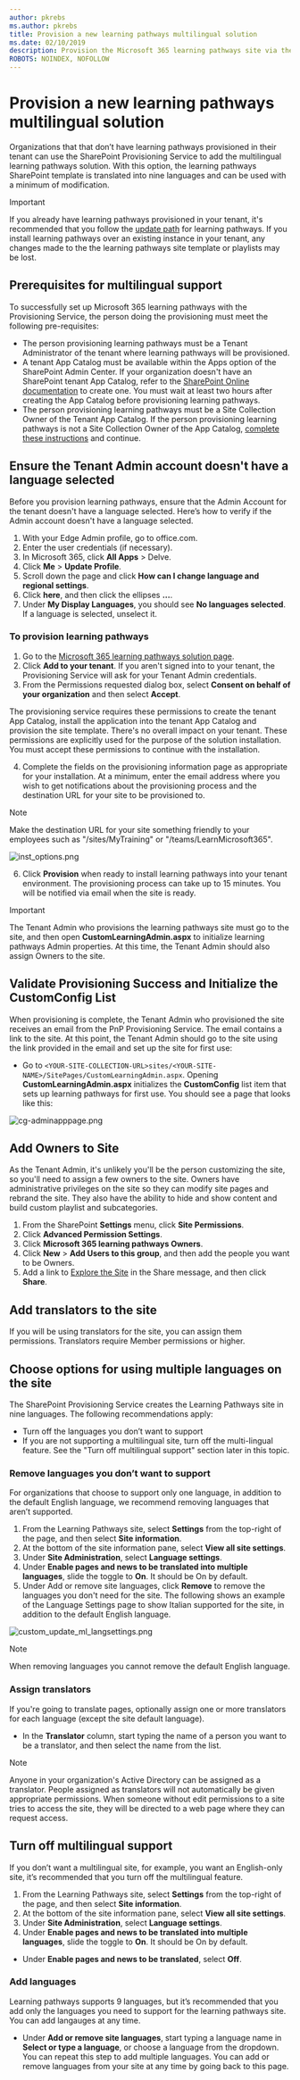 ```yaml
---
author: pkrebs
ms.author: pkrebs
title: Provision a new learning pathways multilingual solution
ms.date: 02/10/2019
description: Provision the Microsoft 365 learning pathways site via the SharePoint Provisioning Service
ROBOTS: NOINDEX, NOFOLLOW
---
```


# Provision a new learning pathways multilingual solution
Organizations that that don’t have learning pathways provisioned in their tenant can use the SharePoint Provisioning Service to add the multilingual learning pathways solution. With this option, the learning pathways SharePoint template is translated into nine languages and can be used with a minimum of modification. 

> [!IMPORTANT]
> If you already have learning pathways provisioned in your tenant, it's recommended that you follow the [update path](custom_update_ml.md) for learning pathways. If you install learning pathways over an existing instance in your tenant, any changes made to the the learning pathways site template or playlists may be lost.

## Prerequisites for multilingual support
 
To successfully set up Microsoft 365 learning pathways with the Provisioning Service, the person doing the provisioning must meet the following pre-requisites: 
 
- The person provisioning learning pathways must be a Tenant Administrator of the tenant where learning pathways will be provisioned.  
- A tenant App Catalog must be available within the Apps option of the SharePoint Admin Center. If your organization doesn't have an SharePoint tenant App Catalog, refer to the [SharePoint Online documentation](https://docs.microsoft.com/sharepoint/use-app-catalog) to create one. You must wait at least two hours after creating the App Catalog before provisioning learning pathways.  
- The person provisioning learning pathways must be a Site Collection Owner of the Tenant App Catalog. If the person provisioning learning pathways is not a Site Collection Owner of the App Catalog, [complete these instructions](addappadmin.md) and continue. 

## Ensure the Tenant Admin account doesn't have a language selected
Before you provision learning pathways, ensure that the Admin Account for the tenant doesn't have a language selected. Here’s how to verify if the Admin account doesn't have a language selected. 
1.	With your Edge Admin profile, go to office.com.
2.	Enter the user credentials (if necessary).
3.	In Microsoft 365, click **All Apps** > Delve. 
4.	Click **Me** > **Update Profile**.
5.	Scroll down the page and click **How can I change language and regional settings**.
6.	Click **here**, and then click the ellipses **...**.
7.	Under **My Display Languages**, you should see **No languages selected**. If a language is selected, unselect it.

### To provision learning pathways

1. Go to the [Microsoft 365 learning pathways solution page](https://provisioning.sharepointpnp.com/details/3df8bd55-b872-4c9d-88e3-6b2f05344239).
2. Click **Add to your tenant**. If you aren't signed into to your tenant, the Provisioning Service will ask for your Tenant Admin credentials. 
3. From the Permissions requested dialog box, select **Consent on behalf of your organization** and then select **Accept**.

The provisioning service requires these permissions to create the tenant App Catalog, install the application into the tenant App Catalog and provision the site template. There's no overall impact on your tenant. These permissions are explicitly used for the purpose of the solution installation. You must accept these permissions to continue with the installation.

4. Complete the fields on the provisioning information page as appropriate for your installation. At a minimum, enter the email address where you wish to get notifications about the provisioning process and the destination URL for your site to be provisioned to.  
> [!NOTE]
> Make the destination URL for your site something friendly to your employees such as "/sites/MyTraining" or "/teams/LearnMicrosoft365".

![inst_options.png](media/inst_options.png)

6. Click **Provision** when ready to install learning pathways into your tenant environment.  The provisioning process can take up to 15 minutes. You will be notified via email when the site is ready. 

> [!IMPORTANT]
> The Tenant Admin who provisions the learning pathways site must go to the site, and then open **CustomLearningAdmin.aspx** to initialize learning pathways Admin properties. At this time, the Tenant Admin should also assign Owners to the site. 

## Validate Provisioning Success and Initialize the CustomConfig List

When provisioning is complete, the Tenant Admin who provisioned the site receives an email from the PnP Provisioning Service. The email contains a link to the site. At this point, the Tenant Admin should go to the site using the link provided in the email and set up the site for first use:

- Go to `<YOUR-SITE-COLLECTION-URL>sites/<YOUR-SITE-NAME>/SitePages/CustomLearningAdmin.aspx`. Opening **CustomLearningAdmin.aspx** initializes the **CustomConfig** list item that sets up learning pathways for first use. You should see a page that looks like this:

![cg-adminapppage.png](media/cg-adminapppage.png)

## Add Owners to Site
As the Tenant Admin, it's unlikely you'll be the person customizing the site, so you'll need to assign a few owners to the site. Owners have administrative privileges on the site so they can modify site pages and rebrand the site. They also have the ability to hide and show content and build custom playlist and subcategories.  

1. From the SharePoint **Settings** menu, click **Site Permissions**.
2. Click **Advanced Permission Settings**.
3. Click **Microsoft 365 learning pathways Owners**.
4. Click **New** > **Add Users to this group**, and then add the people you want to be Owners. 
5. Add a link to [Explore the Site](custom_exploresite.md) in the Share message, and then click **Share**.

## Add translators to the site
If you will be using translators for the site, you can assign them permissions. Translators require Member permissions or higher. 

## Choose options for using multiple languages on the site
The SharePoint Provisioning Service creates the Learning Pathways site in nine languages. The following recommendations apply:
- Turn off the languages you don’t want to support
- If you are not supporting a multilingual site, turn off the multi-lingual feature. See the "Turn off multilingual support" section later in this topic.

### Remove languages you don’t want to support
For organizations that choose to support only one language, in addition to the default English language, we recommend removing languages that aren’t supported. 
1. From the Learning Pathways site, select **Settings** from the top-right of the page, and then select **Site information**.
2. At the bottom of the site information pane, select **View all site settings**.
3. Under **Site Administration**, select **Language settings**.
4. Under **Enable pages and news to be translated into multiple languages**, slide the toggle to **On**. It should be On by default.
5. Under Add or remove site languages, click **Remove** to remove the languages you don't need for the site. The following shows an example of the Language Settings page to show Italian supported for the site, in addition to the default English language.

![custom_update_ml_langsettings.png](media/custom_update_ml_langsettings.png)

> [!NOTE]
> When removing languages you cannot remove the default English language. 

### Assign translators
If you're going to translate pages, optionally assign one or more translators for each language (except the site default language). 
- In the **Translator** column, start typing the name of a person you want to be a translator, and then select the name from the list. 

> [!NOTE]
> Anyone in your organization's Active Directory can be assigned as a translator. People assigned as translators will not automatically be given appropriate permissions. When someone without edit permissions to a site tries to access the site, they will be directed to a web page where they can request access.

## Turn off multilingual support
If you don’t want a multilingual site, for example, you want an English-only site, it’s recommended that you turn off the multilingual feature. 

1. From the Learning Pathways site, select **Settings** from the top-right of the page, and then select **Site information**.
2. At the bottom of the site information pane, select **View all site settings**.
3. Under **Site Administration**, select **Language settings**.
4. Under **Enable pages and news to be translated into multiple languages**, slide the toggle to **On**. It should be On by default.
- Under **Enable pages and news to be translated**, select **Off**. 

### Add languages
Learning pathways supports 9 languages, but it’s recommended that you add only the languages you need to support for the learning pathways site. You can add langauges at any time. 
- Under **Add or remove site languages**, start typing a language name in **Select or type a language**, or choose a language from the dropdown. You can repeat this step to add multiple languages. You can add or remove languages from your site at any time by going back to this page.



